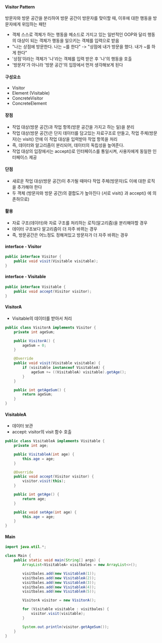 #### Visitor Pattern 
방문자와 방문 공간을 분리하여 방문 공간이 방문자를 맞이할 때, 이후에 대한 행동을 방문자에게 위임하는 패턴  

- 객체 스스로 객체가 하는 행동을 메소드로 가지고 있는 일반적인 OOP와 달리 행동의 대상이 되는 객체가 행동을 일으키는 객체를 입력으로 받음  
- "나는 상점에 방문한다. 나는 ~를 한다" -> "상점에 내가 방문을 했다. 내가 ~를 하게 한다"  
- '상점'이라는 객체가 '나'라는 객체를 입력 받은 후 '나'의 행동을 호출  
- '방문자'가 아니라 '방문 공간'의 입장에서 먼저 생각해보게 된다  

#### 구성요소
- Visitor  
- Element (Visitable)  
- ConcreteVisitor  
- ConcreteElement  

#### 장점 
- 작업 대상(방문 공간)과 작업 항목(방문 공간을 가지고 하는 일)을 분리  
- 작업 대상(방문 공간)은 단지 데이터를 담고있는 자료구조로 만들고, 작업 주체(방문자)는 visit() 안에 이 작업 대상을 입력받아 작업 항목을 처리  
- 즉, 데이터와 알고리즘이 분리되어, 데이터의 독립성을 높여준다.
- 작업 대상의 입장에서는 accept()로 인터페이스를 통일시켜, 사용자에게 동일한 인터페이스 제공  

#### 단점 
- 새로운 작업 대상(방문 공간)이 추가될 때마다 작업 주체(방문자)도 이에 대한 로직을 추가해야 한다  
- 두 객체 (방문자와 방문 공간)의 결합도가 높아진다  (서로 visit() 과 accept() 에 의존하므로)  

#### 활용  
- 자료 구조(데이터)와 자료 구조를 처리하는 로직(알고리즘)을 분리해야할 경우  
- 데이터 구조보다 알고리즘이 더 자주 바뀌는 경우  
- 즉, 방문공간은 어느정도 정해져있고 방문자가 더 자주 바뀌는 경우  


#### interface - Visitor
``` java
public interface Visitor {
    public void visit(Visitable visitable);
}
```

#### interface - Visitable
``` java
public interface Visitable {
    public void accept(Visitor visitor);
}
```

#### VisitorA
- Visitable의 데이터를 받아서 처리  

``` java
public class VisitorA implements Visitor {
    private int ageSum;

    public VisitorA() {
        ageSum = 0;
    }

    @Override
    public void visit(Visitable visitable) {
        if (visitable instanceof VisitableA) {
            ageSum += ((VisitableA) visitable).getAge();
        }
    }

    public int getAgeSum() {
        return ageSum;
    }
}
```

#### VisitableA
- 데이터 보관  
- accept: visitor의 visit 함수 호출  

``` java
public class VisitableA implements Visitable {
    private int age;

    public VisitableA(int age) {
        this.age = age;
    }

    @Override
    public void accept(Visitor visitor) {
        visitor.visit(this);
    }

    public int getAge() {
        return age;
    }

    public void setAge(int age) {
        this.age = age;
    }
}
```

#### Main
``` java
import java.util.*;

class Main {
    public static void main(String[] args) {
        ArrayList<VisitableA> visitbales = new ArrayList<>();

        visitbales.add(new VisitableA(1));
        visitbales.add(new VisitableA(2));
        visitbales.add(new VisitableA(3));
        visitbales.add(new VisitableA(4));
        visitbales.add(new VisitableA(5));

        VisitorA visitor = new VisitorA();

        for (Visitable visitable : visitbales) {
            visitor.visit(visitable);
        }

        System.out.println(visitor.getAgeSum());
    }
}
```
